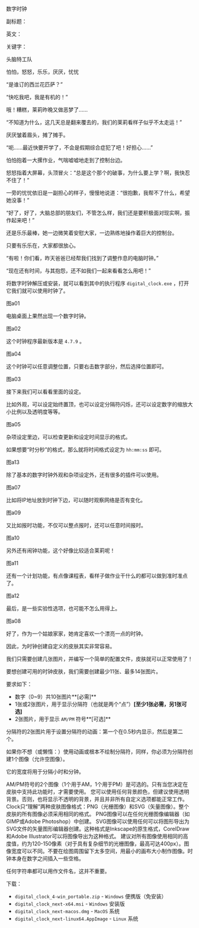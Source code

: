 数字时钟

副标题：

英文：

关键字：





头脑特工队

怕怕，怒怒，乐乐，厌厌，忧忧



“是谁订的西兰花匹萨？”

“快吃我吧，我是有机的！”

哦！糟糕，莱莉昨晚又做恶梦了……



“不知道为什么，这几天总是翻来覆去的，我们的莱莉看样子似乎不太走运！”

厌厌皱着眉头，摊了摊手。



“呃……最近快要开学了，不会是假期综合症犯了吧！好担心……”

怕怕抱着一大摞作业，气喘嘘嘘地走到了控制台边。



怒怒指着大屏幕，头顶冒火：“总是这个那个的破事，为什么要上学？啊，我快忍不住了！”

一旁的忧忧依旧是一副担心的样子，慢慢地说道：“很抱歉，我帮不了什么，希望她没事！”



“好了，好了，大脑总部的朋友们，不管怎么样，我们还是要积极面对现实啊，振作起来吧！”

还是乐乐最棒，她一边微笑着安慰大家，一边熟练地操作着巨大的控制台。

只要有乐乐在，大家都很放心。



“有啦！你们看，昨天爸爸已经帮我们找到了调整作息的电脑时钟。”

“现在还有时间，与其抱怨，还不如我们一起来看看怎么用吧！”



将数字时钟解压或安装，就可以看到其中的执行程序 `digital_clock.exe` ，打开它我们就可以使用时钟了。

图a01



电脑桌面上果然出现一个数字时钟。

图a02



这个时钟程序最新版本是 `4.7.9` 。

图a04



这个时钟可以任意调整位置，只要右击数字部分，然后选择位置即可。

图a03



接下来我们可以看看里面的设定。

比如外观，可以设定始终置顶，也可以设定分隔符闪烁，还可以设定数字的缩放大小比例以及透明度等等。

图a05



杂项设定里边，可以检查更新和设定时间显示的格式。

如果想要“时分秒”的格式，那么就将时间格式设定为 `hh:mm:ss` 即可。

图a13



除了基本的数字时钟外观和杂项设定外，还有很多的插件可以使用。

图a07



比如将IP地址放到时钟下边，可以随时观察网络是否有变化。

图a09



又比如报时功能，不仅可以整点报时，还可以任意时间报时。

图a10



另外还有闹钟功能，这个好像比较适合莱莉呢！

图a11



还有一个计划功能，有点像课程表，看样子做作业干什么的都可以做到准时准点了。

图a12



最后，是一些实验性选项，也可能不怎么用得上。

图a08



好了，作为一个姑娘家家，她肯定喜欢一个漂亮一点的时钟。

因此，为时钟创建自定义的皮肤其实非常容易。

我们只需要创建几张图片，并编写一个简单的配置文件，皮肤就可以正常使用了！ 



要想创建可用的时钟皮肤，我们需要创建最少11张、最多14张图片。

要求如下：

* 数字（0~9）共10张图片**[必需]**
* 1张或2张图片，用于显示分隔符（也就是两个“点”）**[至少1张必需，另1张可选]** 
* 2张图片，用于显示 `AM/PM` 符号**[可选]** 



分隔符的2张图片用于设置分隔符的动画：第一个在0.5秒内显示，然后是第二个。

如果你不想（或懒惰：）使用动画或根本不绘制分隔符，同样，你必须为分隔符创建1个图像（允许空图像）。

它的宽度将用于分隔小时和分钟。 



AM/PM符号的2个图像（1个用于AM，1个用于PM）是可选的。只有当您决定在皮肤中支持此功能时，才需要使用。 
您可以使用任何背景颜色，但建议使用透明背景。否则，也将显示不透明的背景，并且并非所有自定义选项都能正常工作。 
Clock只“理解”两种皮肤图像格式：PNG（光栅图像）和SVG（矢量图像）。整个皮肤的所有图像必须采用相同的格式。 
PNG图像可以在任何光栅图像编辑器（如GIMP或Adobe Photoshop）中创建。 
SVG图像可以使用任何可以将图形导出为SVG文件的矢量图形编辑器创建。这种格式是Inkscape的原生格式，CorelDraw和Adobe Illustrator可以将图像导出为这种格式。 
建议对所有图像使用相同的高度值，约为120-150像素（对于具有复杂细节的光栅图像，最高可达400px）。图像宽度可以不同。不要在绘图周围留下太多空间，用最小的画布大小制作图像。时钟本身在数字之间插入一些空格。

任何字符串都可以用作文件名，这并不重要。











下载：

* `digital_clock_4-win_portable.zip` - `Windows` 便携版（免安装）
* `digital_clock_next-x64.msi` - `Windows` 安装版
* `digital_clock_next-macos.dmg` - `MacOS` 系统
* `digital_clock_next-linux64.AppImage` - `Linux` 系统


